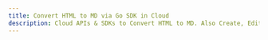 ---title: Convert HTML to MD via Go SDK in Clouddescription: Cloud APIs & SDKs to Convert HTML to MD. Also Create, Edit & Render Microsoft Word & OpenOffice documents in the Cloud.---